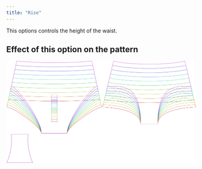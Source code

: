 ```yaml
---
title: "Rise"
---
```


This options controls the height of the waist.

## Effect of this option on the pattern

![This image shows the effect of this option by superimposing several variants that have a different value for this option](ursula_rise_sample.svg "Effect of this option on the pattern")

